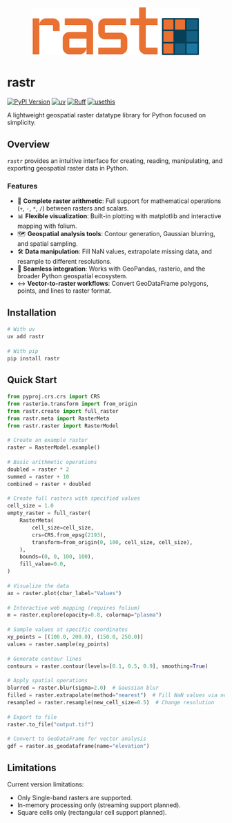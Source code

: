 <h1 align="center">
  <img src="https://raw.githubusercontent.com/tonkintaylor/rastr/refs/heads/develop/docs/logo.svg"><br>
</h1>

# rastr

[![PyPI Version](https://img.shields.io/pypi/v/rastr.svg)](<https://pypi.python.org/pypi/rastr>)
[![uv](https://img.shields.io/endpoint?url=https://raw.githubusercontent.com/astral-sh/uv/main/assets/badge/v0.json)](https://github.com/astral-sh/uv)
[![Ruff](https://img.shields.io/endpoint?url=https://raw.githubusercontent.com/astral-sh/ruff/main/assets/badge/v2.json)](https://github.com/astral-sh/ruff)
[![usethis](https://img.shields.io/endpoint?url=https://raw.githubusercontent.com/usethis-python/usethis-python/main/assets/badge/v1.json)](https://github.com/usethis-python/usethis-python)

A lightweight geospatial raster datatype library for Python focused on simplicity.

## Overview
`rastr` provides an intuitive interface for creating, reading, manipulating, and exporting geospatial raster data in Python.

### Features
- 🧮 **Complete raster arithmetic**: Full support for mathematical operations (`+`, `-`, `*`, `/`) between rasters and scalars.
- 📊 **Flexible visualization**: Built-in plotting with matplotlib and interactive mapping with folium.
- 🗺️ **Geospatial analysis tools**: Contour generation, Gaussian blurring, and spatial sampling.
- 🛠️ **Data manipulation**: Fill NaN values, extrapolate missing data, and resample to different resolutions.
- 🔗 **Seamless integration**: Works with GeoPandas, rasterio, and the broader Python geospatial ecosystem.
- ↔️ **Vector-to-raster workflows**: Convert GeoDataFrame polygons, points, and lines to raster format.

## Installation

```bash
# With uv
uv add rastr

# With pip
pip install rastr
```

## Quick Start

```python
from pyproj.crs.crs import CRS
from rasterio.transform import from_origin
from rastr.create import full_raster
from rastr.meta import RasterMeta
from rastr.raster import RasterModel

# Create an example raster
raster = RasterModel.example()

# Basic arithmetic operations
doubled = raster * 2
summed = raster + 10
combined = raster + doubled

# Create full rasters with specified values
cell_size = 1.0
empty_raster = full_raster(
    RasterMeta(
        cell_size=cell_size,
        crs=CRS.from_epsg(2193),
        transform=from_origin(0, 100, cell_size, cell_size),
    ),
    bounds=(0, 0, 100, 100),
    fill_value=0.0,
)

# Visualize the data
ax = raster.plot(cbar_label="Values")

# Interactive web mapping (requires folium)
m = raster.explore(opacity=0.8, colormap="plasma")

# Sample values at specific coordinates
xy_points = [(100.0, 200.0), (150.0, 250.0)]
values = raster.sample(xy_points)

# Generate contour lines
contours = raster.contour(levels=[0.1, 0.5, 0.9], smoothing=True)

# Apply spatial operations
blurred = raster.blur(sigma=2.0)  # Gaussian blur
filled = raster.extrapolate(method="nearest")  # Fill NaN values via nearest-neighbours
resampled = raster.resample(new_cell_size=0.5)  # Change resolution

# Export to file
raster.to_file("output.tif")

# Convert to GeoDataFrame for vector analysis
gdf = raster.as_geodataframe(name="elevation")
```

## Limitations
Current version limitations:
- Only Single-band rasters are supported.
- In-memory processing only (streaming support planned).
- Square cells only (rectangular cell support planned).
